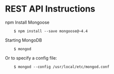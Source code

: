 # **REST API Instructions**

npm Install Mongoose

        $ npm install --save mongoose@~4.4

Starting MongoDB

        $ mongod

Or to specify a config file:

        $ mongod --config /usr/local/etc/mongod.conf